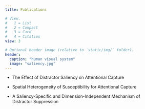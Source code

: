 ```yaml
---
title: Publications

# View.
#   1 = List
#   2 = Compact
#   3 = Card
#   4 = Citation
view: 3

# Optional header image (relative to `static/img/` folder).
header:
  caption: "human visual system"
  image: "saliency.jpg"
---
```


* The Effect of Distractor Saliency on Attentional Capture

* Spatial Heterogeneity of Susceptibility for Attentional Capture
* A Saliency-Specific and Dimension-Independent Mechanism of Distractor Suppression